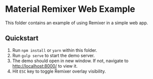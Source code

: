 # Material Remixer Web Example

This folder contains an example of using Remixer in a simple web app.

## Quickstart

1. Run `npm install` or `yarn` within this folder.
2. Run `gulp serve` to start the demo server.
3. The demo should open in new window. If not, navigate to [http://localhost:8000/](http://localhost:8000/) to view it.
4. Hit `ESC` key to toggle Remixer overlay visibility.
